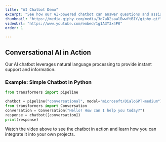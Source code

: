 ```yaml
---
title: "AI Chatbot Demo"
excerpt: "See how our AI-powered chatbot can answer questions and assist users in real-time."
thumbnail: "https://media.giphy.com/media/3o7aD2saalBwwftBIY/giphy.gif"
videoUrl: "https://www.youtube.com/embed/1g1A3Y3x4P0"
order: 1

---
```


## Conversational AI in Action

Our AI chatbot leverages natural language processing to provide instant support and information.

### Example: Simple Chatbot in Python

```python
from transformers import pipeline

chatbot = pipeline("conversational", model="microsoft/DialoGPT-medium")
from transformers import Conversation
conversation = Conversation("Hello! How can I help you today?")
response = chatbot([conversation])
print(response)
```

Watch the video above to see the chatbot in action and learn how you can integrate it into your own projects.
